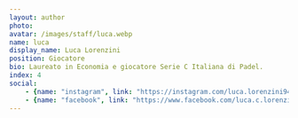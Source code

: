 ```yaml
---
layout: author
photo: 
avatar: /images/staff/luca.webp
name: luca
display_name: Luca Lorenzini
position: Giocatore
bio: Laureato in Economia e giocatore Serie C Italiana di Padel.
index: 4
social:
    - {name: "instagram", link: "https://instagram.com/luca.lorenzini94/"}
    - {name: "facebook", link: "https://www.facebook.com/luca.c.lorenzini"}
---
```

